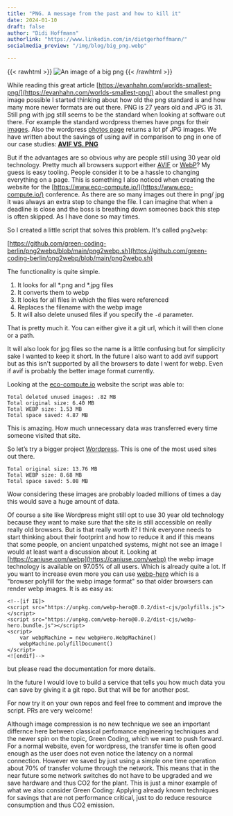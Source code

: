 ```yaml
---
title: "PNG. A message from the past and how to kill it"
date: 2024-01-10
draft: false
author: "Didi Hoffmann"
authorlink: "https://www.linkedin.com/in/dietgerhoffmann/"
socialmedia_preview: "/img/blog/big_png.webp"

---
```


{{< rawhtml >}}
<img class="ui small floated right rounded bordered image" src="/img/blog/big_png.webp" alt="An image of a big png" loading="lazy">
{{< /rawhtml >}}

While reading this great article [https://evanhahn.com/worlds-smallest-png/](https://evanhahn.com/worlds-smallest-png/) about the smallest png image possible I started thinking about how old the png standard is and how many more newer formats are out there. PNG is 27 years old and JPG is 31. Still png with jpg still seems to be the standard when looking at software out there. For example the standard wordpress themes have pngs for their [images](https://github.com/WordPress/WordPress/tree/master/wp-content/themes/twentyeleven/images). Also the wordpress [photos page](https://wordpress.org/photos/) returns a lot pf JPG images. We have written about the savings of using avif in comparison to png in one of our case studies: **[AVIF VS. PNG](https://www.green-coding.berlin/case-studies/avif-vs-png/)**

But if the advantages are so obvious why are people still using 30 year old technology. Pretty much all browsers support either [AVIF](https://caniuse.com/?search=avif) or [WebP](https://caniuse.com/?search=webp)? My guess is easy tooling. People consider it to be a hassle to changing everything on a page. This is something I also noticed when creating the website for the [https://www.eco-compute.io/](https://www.eco-compute.io/) conference. As there are so many images out there in png/ jpg it was always an extra step to change the file. I can imagine that when a deadline is close and the boss is breathing down someones back this step is often skipped. As I have done so may times.

So I created a little script that solves this problem. It's called `png2webp`:

[https://github.com/green-coding-berlin/png2webp/blob/main/png2webp.sh](https://github.com/green-coding-berlin/png2webp/blob/main/png2webp.sh)

The functionality is quite simple.

1. It looks for all *.png and *.jpg files
2. It converts them to webp
3. It looks for all files in which the files were referenced
4. Replaces the filename with the webp image
5. It will also delete unused files if you specify the `-d` parameter.

That is pretty much it. You can either give it a git url, which it will then clone or a path.

It will also look for jpg files so the name is a little confusing but for simplicity sake I wanted to keep it short. In the future I also want to add avif support but as this isn't supported by all the browsers to date I went for webp. Even if avif is probably the better image format currently.

Looking at the [eco-compute.io](http://eco-compute.io) website the script was able to:

```
Total deleted unused images: .82 MB
Total original size: 6.40 MB
Total WEBP size: 1.53 MB
Total space saved: 4.87 MB
```

This is amazing. How much unnecessary data was transferred every time someone visited that site.

So let’s try a bigger project [Wordpress](https://github.com/WordPress/WordPress/tree/bcb0f7467874c97a63b78d279c2ddccf9a18824a). This is one of the most used sites out there.

```
Total original size: 13.76 MB
Total WEBP size: 8.68 MB
Total space saved: 5.08 MB
```

Wow considering these images are probably loaded millions of times a day this would save a huge amount of data.

Of course a site like Wordpress might still opt to use 30 year old technology because they want to make sure that the site is still accessible on really really old browsers. But is that really worth it? I think everyone needs to start thinking about their footprint and how to reduce it and if this means that some people, on ancient unpatched systems, might not see an image I would at least want a discussion about it. Looking at [https://caniuse.com/webp](https://caniuse.com/webp) the webp image technology is available on 97.05% of all users. Which is already quite a lot. If you want to increase even more you can use [webp-hero](https://github.com/chase-moskal/webp-hero) which is a "browser polyfill for the webp image format" so that older browsers can render webp images. It is as easy as:
```
<!--[if IE]>
<script src="https://unpkg.com/webp-hero@0.0.2/dist-cjs/polyfills.js"></script>
<script src="https://unpkg.com/webp-hero@0.0.2/dist-cjs/webp-hero.bundle.js"></script>
<script>
	var webpMachine = new webpHero.WebpMachine()
	webpMachine.polyfillDocument()
</script>
<![endif]-->
```

but please read the documentation for more details.

In the future I would love to build a service that tells you how much data you can save by giving it a git repo. But that will be for another post.

For now try it on your own repos and feel free to comment and improve the script. PRs are very welcome!

Although image compression is no new technique we see an important differnce here between classical perfomance engineering techniques and the newer spin on the topic, Green Coding, which we want to push forward.
For a normal website, even for wordpress, the transfer time is often good enough as the user does not even notice the latency on a normal connection. However we saved by just using a simple one time operation about 70% of transfer volume through the network. This means that in the near future some network switches do not have to be upgraded and we save hardware and thus CO2 for the plant. This is just a minor example of what we also consider Green Coding: Applying already known techniques for savings that are not performance critical, just to do reduce resource consumption and thus CO2 emission.